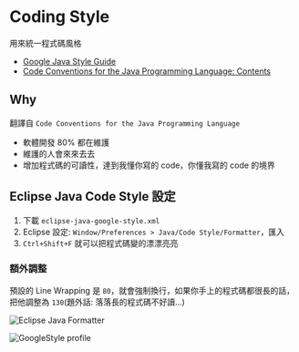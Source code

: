 # Coding Style

用來統一程式碼風格

* [Google Java Style Guide](http://google.github.io/styleguide/javaguide.html)
* [Code Conventions for the Java Programming Language: Contents](https://www.oracle.com/technetwork/java/codeconvtoc-136057.html)

## Why

翻譯自 `Code Conventions for the Java Programming Language`

* 軟體開發 80% 都在維護
* 維護的人會來來去去
* 增加程式碼的可讀性，達到我懂你寫的 code，你懂我寫的 code 的境界

## Eclipse Java Code Style 設定

1. 下載 `eclipse-java-google-style.xml`
2. Eclipse 設定: `Window/Preferences > Java/Code Style/Formatter`，匯入
3. `Ctrl+Shift+F` 就可以把程式碼變的漂漂亮亮

### 額外調整

預設的 Line Wrapping 是 `80`，就會強制換行，如果你手上的程式碼都很長的話，把他調整為 `130`(題外話: 落落長的程式碼不好讀...)

![Eclipse Java Formatter](https://i.imgur.com/n64TgBQ.png)

![GoogleStyle profile](https://i.imgur.com/XvsPauu.png)